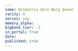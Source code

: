 ```yaml
---
name: Unimatrix Zero Borg Queen
rarity: 4
series: voy
memory_alpha:
bigbook_tier: -1
in_portal: true
date:
published: true
---
```



